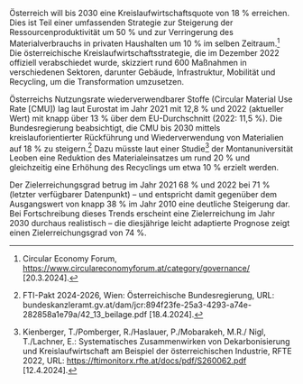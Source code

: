 Österreich will bis 2030 eine Kreislaufwirtschaftsquote von 18 %
erreichen. Dies ist Teil einer umfassenden Strategie zur Steigerung
der Ressourcenproduktivität um 50 % und zur Verringerung des
Materialverbrauchs in privaten Haushalten um 10 % im selben
Zeitraum.[^1] Die österreichische Kreislaufwirtschaftsstrategie, die im
Dezember 2022 offiziell verabschiedet wurde, skizziert rund 600
Maßnahmen in verschiedenen Sektoren, darunter Gebäude, Infrastruktur,
Mobilität und Recycling, um die Transformation umzusetzen.

Österreichs Nutzungsrate wiederverwendbarer Stoffe (Circular Material
Use Rate \[CMU\]) lag laut Eurostat im Jahr 2021 mit 12,8 % und 2022
(aktueller Wert) mit knapp über 13 % über dem EU-Durchschnitt
(2022: 11,5 %). Die Bundesregierung beabsichtigt, die CMU bis 2030 mittels
kreislauforientierter Rückführung und Wiederverwendung von Materialien
auf 18 % zu steigern.[^2] Dazu müsste laut einer Studie[^3] der
Montanuniversität Leoben eine Reduktion des Materialeinsatzes um rund 20
% und gleichzeitig eine Erhöhung des Recyclings um etwa 10 % erzielt
werden.

Der Zielerreichungsgrad betrug im Jahr 2021 68 % und 2022 bei 71 %
(letzter verfügbarer Datenpunkt) – und entspricht damit gegenüber dem
Ausgangswert von knapp 38 % im Jahr 2010 eine deutliche Steigerung dar.
Bei Fortschreibung dieses Trends erscheint eine Zielerreichung im Jahr
2030 durchaus realistisch – die diesjährige leicht adaptierte Prognose
zeigt einen Zielerreichungsgrad von 74 %.

[^1]: Circular Economy Forum,
    <https://www.circulareconomyforum.at/category/governance/>
    \[20.3.2024\].

[^2]: FTI-Pakt 2024-2026, Wien: Österreichische Bundesregierung, URL:
    bundeskanzleramt.gv.at/dam/jcr:894f23fe-25a3-4293-a74e-282858a1e79a/42\_13\_beilage.pdf
    \[18.4.2024\].

[^3]: Kienberger, T./Pomberger, R./Haslauer, P./Mobarakeh, M.R./ Nigl,
    T./Lachner, E.: Systematisches Zusammenwirken von Dekarbonisierung
    und Kreislaufwirtschaft am Beispiel der österreichischen Industrie,
    RFTE 2022, URL: <https://ftimonitorx.rfte.at/docs/pdf/S260062.pdf>
    \[12.4.2024\].
